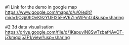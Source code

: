  #1 Link for the demo in google map
https://www.google.com/maps/d/u/0/edit?mid=1jOzjj0hOvK9zYUFI25FeV6ZImWPmtz4&usp=sharing

#2 3d data visualisation 
https://drive.google.com/file/d/1KapuviN8SwTzbaf4AvOT-jZkmqoj5ZF1/view?usp=sharing

